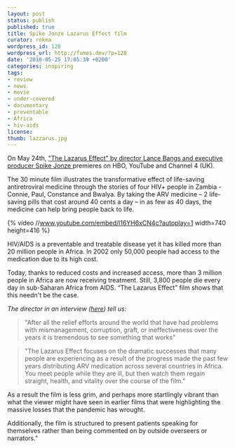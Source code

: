 ```yaml
---
layout: post
status: publish
published: true
title: Spike Jonze Lazarus Effect film
curator: rokma
wordpress_id: 128
wordpress_url: http://fumes.dev/?p=128
date: '2010-05-25 17:05:39 +0200'
categories: inspiring
tags:
- review
- news
- movie
- under-covered
- documentary
- preventable
- Africa
- hiv-aids
license:
thumb: lazzarus.jpg
---
```

On May 24th, <a traget="_blank" title="see The Lazarus Effect movie on youtube" href="https://www.youtube.com/embed/l16YH6xCN4c?rel=0?autoplay=1">"The Lazarus Effect" by director Lance Bangs and executive producer Spike Jonze </a> premieres on HBO, YouTube and Channel 4 (UK).

The 30 minute film illustrates the transformative effect of life-saving antiretroviral medicine through the stories of four HIV+ people in Zambia - Connie, Paul, Constance and Bwalya. By taking the ARV medicine &ndash; 2 life-saving pills that cost around 40 cents a day &ndash; in as few as 40 days, the medicine can help bring people back to life.

{% video //www.youtube.com/embed/l16YH6xCN4c?autoplay=1 width=740 height=416 %}

HIV/AIDS is a preventable and treatable disease yet it has killed more than 20 million people in Africa. In 2002 only 50,000 people had access to the medication  due to its high cost.  

Today, thanks to reduced costs and increased access, more than 3 million people in Africa are now receiving treatment. Still, 3,800 people die every day in sub-Saharan Africa from AIDS. &ldquo;The Lazarus Effect&rdquo; film shows that this needn't be the case.

_The director in an interview (<a href="http://www.hbo.com/documentaries/the-lazarus-effect/interview/lance-bangs.html" target="_blank">here</a>) tell us:_ 

<blockquote>"After all the relief efforts around the world that have had problems with mismanagement, corruption, graft, or ineffectiveness over the years it is tremendous to see something that works" </blockquote>

<blockquote>"The Lazarus Effect focuses on the dramatic successes that many people are experiencing as a result of the progress made the past few years distributing ARV medication across several countries in Africa. You meet people while they are ill, but then watch them regain straight, health, and vitality over the course of the film." </blockquote>

As a result the film is less grim, and perhaps more startlingly vibrant than what the viewer might have seen in earlier films that were highlighting the massive losses that the pandemic has wrought. 

Additionally, the film is structured to present patients speaking for themselves rather than being commented on by outside overseers or narrators." 

